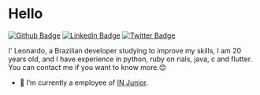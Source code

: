 # Hello
[![Github Badge](https://img.shields.io/badge/-Github-000?style=flat-square&logo=Github&logoColor=white&link=https://github.com/fagnerpsantos)](https://github.com/leosaracino)
[![Linkedin Badge](https://img.shields.io/badge/-LinkedIn-blue?style=flat-square&logo=Linkedin&logoColor=white&link=https://www.linkedin.com/in/fagnerpsantos/)](https://www.linkedin.com/in/leonardo-saracino-de-almeida-0958b51b7/)
[![Twitter Badge](https://img.shields.io/badge/-Twitter-1ca0f1?style=flat-square&labelColor=1ca0f1&logo=twitter&logoColor=white&link=https://twitter.com/fagnerpsantos)](https://twitter.com/LeoSaracino)

I' Leonardo, a Brazilian developer studying to improve my skills, I am 20 years old, and I have experience in python, ruby ​​on rials, java, c and flutter. You can contact me if you want to know more.😊

- 🐺 I’m currently a employee of [IN Junior](https://injunior.com.br/).
